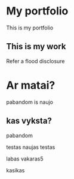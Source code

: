 # My portfolio
This is my portfolio

## This is my work
Refer a flood
disclosure

# Ar matai?
pabandom is naujo

## kas vyksta?


pabandom



testas
naujas testas


labas vakaras5


kasikas
